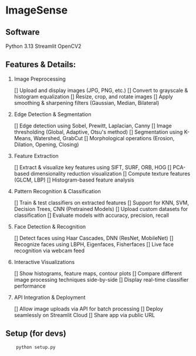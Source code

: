 # ImageSense

## Software

Python 3.13
Streamlit
OpenCV2

## Features & Details:

1. Image Preprocessing

   [] Upload and display images (JPG, PNG, etc.)
   [] Convert to grayscale & histogram equalization
   [] Resize, crop, and rotate images
   [] Apply smoothing & sharpening filters (Gaussian, Median, Bilateral)

2. Edge Detection & Segmentation

   [] Edge detection using Sobel, Prewitt, Laplacian, Canny
   [] Image thresholding (Global, Adaptive, Otsu's method)
   [] Segmentation using K-Means, Watershed, GrabCut
   [] Morphological operations (Erosion, Dilation, Opening, Closing)

3. Feature Extraction

   [] Extract & visualize key features using SIFT, SURF, ORB, HOG
   [] PCA-based dimensionality reduction visualization
   [] Compute texture features (GLCM, LBP)
   [] Histogram-based feature analysis

4. Pattern Recognition & Classification

   [] Train & test classifiers on extracted features
   [] Support for KNN, SVM, Decision Trees, CNN (Pretrained Models)
   [] Upload custom datasets for classification
   [] Evaluate models with accuracy, precision, recall

5. Face Detection & Recognition

   [] Detect faces using Haar Cascades, DNN (ResNet, MobileNet)
   [] Recognize faces using LBPH, Eigenfaces, Fisherfaces
   [] Live face recognition via webcam feed

6. Interactive Visualizations

   [] Show histograms, feature maps, contour plots
   [] Compare different image processing techniques side-by-side
   [] Display real-time classifier performance

7. API Integration & Deployment

   [] Allow image uploads via API for batch processing
   [] Deploy seamlessly on Streamlit Cloud
   [] Share app via public URL

## Setup (for devs)

```
    python setup.py
```

